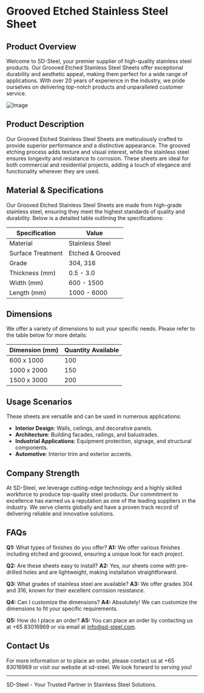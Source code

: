 # Grooved Etched Stainless Steel Sheet

## Product Overview
Welcome to SD-Steel, your premier supplier of high-quality stainless steel products. Our Grooved Etched Stainless Steel Sheets offer exceptional durability and aesthetic appeal, making them perfect for a wide range of applications. With over 20 years of experience in the industry, we pride ourselves on delivering top-notch products and unparalleled customer service.

![Image](https://github.com/user-attachments/assets/2567258e-e124-4816-932d-1809bd27ef0b)

## Product Description
Our Grooved Etched Stainless Steel Sheets are meticulously crafted to provide superior performance and a distinctive appearance. The grooved etching process adds texture and visual interest, while the stainless steel ensures longevity and resistance to corrosion. These sheets are ideal for both commercial and residential projects, adding a touch of elegance and functionality wherever they are used.

## Material & Specifications
Our Grooved Etched Stainless Steel Sheets are made from high-grade stainless steel, ensuring they meet the highest standards of quality and durability. Below is a detailed table outlining the specifications:

| Specification          | Value              |
|------------------------|--------------------|
| Material               | Stainless Steel    |
| Surface Treatment      | Etched & Grooved   |
| Grade                  | 304, 316           |
| Thickness (mm)         | 0.5 - 3.0          |
| Width (mm)             | 600 - 1500         |
| Length (mm)            | 1000 - 6000        |

## Dimensions
We offer a variety of dimensions to suit your specific needs. Please refer to the table below for more details:

| Dimension (mm) | Quantity Available |
|----------------|--------------------|
| 600 x 1000     | 100                |
| 1000 x 2000    | 150                |
| 1500 x 3000    | 200                |

## Usage Scenarios
These sheets are versatile and can be used in numerous applications:
- **Interior Design**: Walls, ceilings, and decorative panels.
- **Architecture**: Building facades, railings, and balustrades.
- **Industrial Applications**: Equipment protection, signage, and structural components.
- **Automotive**: Interior trim and exterior accents.

## Company Strength
At SD-Steel, we leverage cutting-edge technology and a highly skilled workforce to produce top-quality steel products. Our commitment to excellence has earned us a reputation as one of the leading suppliers in the industry. We serve clients globally and have a proven track record of delivering reliable and innovative solutions.

## FAQs
**Q1:** What types of finishes do you offer?
**A1:** We offer various finishes including etched and grooved, ensuring a unique look for each project.

**Q2:** Are these sheets easy to install?
**A2:** Yes, our sheets come with pre-drilled holes and are lightweight, making installation straightforward.

**Q3:** What grades of stainless steel are available?
**A3:** We offer grades 304 and 316, known for their excellent corrosion resistance.

**Q4:** Can I customize the dimensions?
**A4:** Absolutely! We can customize the dimensions to fit your specific requirements.

**Q5:** How do I place an order?
**A5:** You can place an order by contacting us at +65 83016969 or via email at info@sd-steel.com.

## Contact Us
For more information or to place an order, please contact us at +65 83016969 or visit our website at  sd-steel. We look forward to serving you!

---

SD-Steel - Your Trusted Partner in Stainless Steel Solutions.
